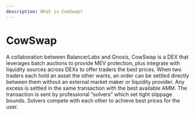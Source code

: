 ```yaml
---
description: What is CowSwap?
---
```


# CowSwap

A collaboration between BalancerLabs and Gnosis, CowSwap is a DEX that leverages batch auctions to provide MEV protection, plus integrate with liquidity sources across DEXs to offer traders the best prices. When two traders each hold an asset the other wants, an order can be settled directly between them without an external market maker or liquidity provider. Any excess is settled in the same transaction with the best available AMM. The transaction is sent by professional “solvers” which set tight slippage bounds. Solvers compete with each other to achieve best prices for the user.

